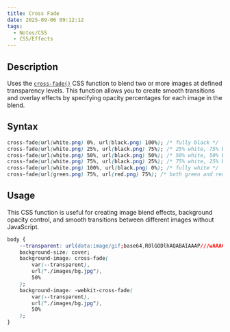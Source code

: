 ```yaml
---
title: Cross Fade
date: 2025-09-06 09:12:12
tags:
  - Notes/CSS
  - CSS/Effects
---
```


## Description

Uses the [`cross-fade()`](https://developer.mozilla.org/en-US/docs/Web/CSS/cross-fade) CSS function to blend two or more images at defined transparency levels. This function allows you to create smooth transitions and overlay effects by specifying opacity percentages for each image in the blend.

## Syntax

```css
cross-fade(url(white.png) 0%, url(black.png) 100%); /* fully black */
cross-fade(url(white.png) 25%, url(black.png) 75%); /* 25% white, 75% black */
cross-fade(url(white.png) 50%, url(black.png) 50%); /* 50% white, 50% black */
cross-fade(url(white.png) 75%, url(black.png) 25%); /* 75% white, 25% black */
cross-fade(url(white.png) 100%, url(black.png) 0%); /* fully white */
cross-fade(url(green.png) 75%, url(red.png) 75%); /* both green and red at 75% */
```

## Usage

This CSS function is useful for creating image blend effects, background opacity control, and smooth transitions between different images without JavaScript.

```css
body {
    --transparent: url(data:image/gif;base64,R0lGODlhAQABAIAAAP///wAAACH5BAEAAAAALAAAAAABAAEAAAICRAEAOw==);
    background-size: cover;
    background-image: cross-fade(
        var(--transparent),
        url("./images/bg.jpg"),
        50%
    );
    background-image: -webkit-cross-fade(
        var(--transparent),
        url("./images/bg.jpg"),
        50%
    );
}      
```
